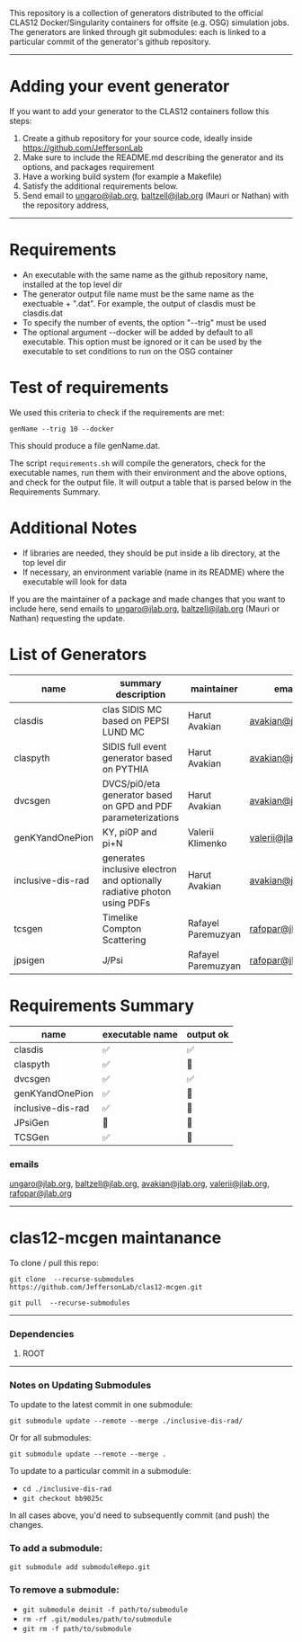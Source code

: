 This repository is a collection of generators distributed to the official CLAS12 Docker/Singularity containers for offsite (e.g. OSG) simulation jobs.
The generators are linked through git submodules: each is linked to a particular commit of the generator's github repository.

---

# Adding your event generator

If you want to add your generator to the CLAS12 containers follow this steps:

1. Create a github repository for your source code, ideally inside https://github.com/JeffersonLab
2. Make sure to include the README.md describing the generator and its options, and packages requirement
3. Have a working build system (for example a Makefile)
4. Satisfy the additional requirements below.
5. Send email to ungaro@jlab.org, baltzell@jlab.org (Mauri or Nathan) with the repository address,


---

# Requirements

- An executable with the same name as the github repository name, installed at the top level dir
- The generator output file name must be the same name as the exectuable + ".dat". For example, the output of clasdis must be clasdis.dat
- To specify the number of events, the option "--trig" must be used
- The optional argument --docker will be added by default to all executable. This option must be ignored or it can be used by the executable to set conditions to run on the OSG container

# Test of requirements

We used this criteria to check if the requirements are met:

`genName --trig 10 --docker`

This should produce a file genName.dat.

The script `requirements.sh` will compile the generators, check for the executable names, run them with their environment and the above options, 
and check for the output file. It will output a table that is parsed below in the Requirements Summary.


# Additional Notes

- If libraries are needed, they should be put inside a lib directory, at the top level dir
- If necessary, an environment variable (name in its README) where the executable will look for data

If you are the maintainer of a package and made changes that you want to include here, send emails to ungaro@jlab.org, baltzell@jlab.org (Mauri or Nathan) requesting the update.


# List of Generators 

name                 | summary description      | maintainer        | email             
-------------------- | ------------------------ | ----------------- | ----------------- 
clasdis              |  clas SIDIS MC based on PEPSI LUND MC                                    | Harut Avakian     |  avakian@jlab.org 
claspyth             | SIDIS full event generator based on PYTHIA                               | Harut Avakian     |  avakian@jlab.org 
dvcsgen              | DVCS/pi0/eta generator based on GPD and PDF parameterizations            | Harut Avakian     |  avakian@jlab.org 
genKYandOnePion      |  KY, pi0P and pi+N                                                       | Valerii Klimenko  |  valerii@jlab.org  
inclusive-dis-rad    | generates inclusive electron and optionally radiative photon using PDFs  | Harut Avakian     |  avakian@jlab.org 
tcsgen               | Timelike Compton Scattering                                              | Rafayel Paremuzyan | rafopar@jlab.org 
jpsigen              | J/Psi                                                                    | Rafayel Paremuzyan | rafopar@jlab.org 

# Requirements Summary

name | executable name | output ok
---- | --------------- | -------
clasdis | :white_check_mark: | :white_check_mark:
claspyth | :white_check_mark: | :red_circle:
dvcsgen | :white_check_mark: | :white_check_mark:
genKYandOnePion | :white_check_mark: | :red_circle:
inclusive-dis-rad | :white_check_mark: | :red_circle:
JPsiGen | :red_circle: | :red_circle:
TCSGen | :white_check_mark: | :red_circle:


### emails

ungaro@jlab.org, baltzell@jlab.org, avakian@jlab.org, valerii@jlab.org, rafopar@jlab.org

---

# clas12-mcgen maintanance

To clone / pull this repo:

`git clone  --recurse-submodules https://github.com/JeffersonLab/clas12-mcgen.git`

`git pull  --recurse-submodules`

---

### Dependencies

1. ROOT

---

### Notes on Updating Submodules

To update to the latest commit in one submodule:

`git submodule update --remote --merge ./inclusive-dis-rad/`

Or for all submodules:

`git submodule update --remote --merge .`

To update to a particular commit in a submodule:

* `cd ./inclusive-dis-rad`
* `git checkout bb9025c`

In all cases above, you'd need to subsequently commit (and push) the changes.


### To add a submodule:

`git submodule add submoduleRepo.git` 

### To remove a submodule:


* `git submodule deinit -f path/to/submodule`
* `rm -rf .git/modules/path/to/submodule`
* `git rm -f path/to/submodule`



